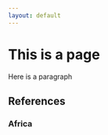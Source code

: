 ```yaml
---
layout: default
---
```


# This is a page

Here is a paragraph


## References

### Africa

<script src="https://embed.github.com/view/geojson/measures-glance/glance-grids/v01/data/spatial/AF/GEOG/GLANCE_V01_AF_GEOG_TILE.geojson">
